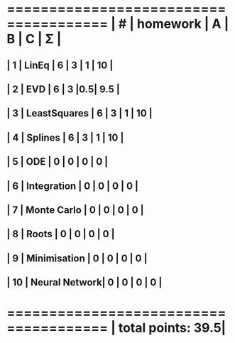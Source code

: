  ======================================
| #  | homework      | A | B | C | Σ   |
 ======================================
| 1  | LinEq         | 6 | 3 | 1 | 10  |
---------------------------------------
| 2  | EVD           | 6 | 3 |0.5| 9.5 |
---------------------------------------
| 3  | LeastSquares  | 6 | 3 | 1 | 10  |
---------------------------------------
| 4  | Splines       | 6 | 3 | 1 | 10  |
---------------------------------------
| 5  | ODE           | 0 | 0 | 0 |  0  |
---------------------------------------
| 6  | Integration   | 0 | 0 | 0 |  0  |
---------------------------------------
| 7  | Monte Carlo   | 0 | 0 | 0 |  0  |
---------------------------------------
| 8  | Roots         | 0 | 0 | 0 |  0  |
---------------------------------------
| 9  | Minimisation  | 0 | 0 | 0 |  0  |
---------------------------------------
| 10 | Neural Network| 0 | 0 | 0 |  0  |
---------------------------------------
 ======================================
|                    total points: 39.5|
 ======================================
